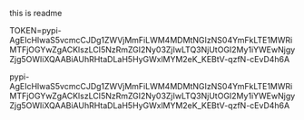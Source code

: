 this is readme

TOKEN=pypi-AgEIcHlwaS5vcmcCJDg1ZWVjMmFiLWM4MDMtNGIzNS04YmFkLTE1MWRiMTFjOGYwZgACKlszLCI5NzRmZGI2Ny03ZjIwLTQ3NjUtOGI2My1iYWEwNjgyZjg5OWIiXQAABiAUhRHtaDLaH5HyGWxlMYM2eK_KEBtV-qzfN-cEvD4h6A

pypi-AgEIcHlwaS5vcmcCJDg1ZWVjMmFiLWM4MDMtNGIzNS04YmFkLTE1MWRiMTFjOGYwZgACKlszLCI5NzRmZGI2Ny03ZjIwLTQ3NjUtOGI2My1iYWEwNjgyZjg5OWIiXQAABiAUhRHtaDLaH5HyGWxlMYM2eK_KEBtV-qzfN-cEvD4h6A